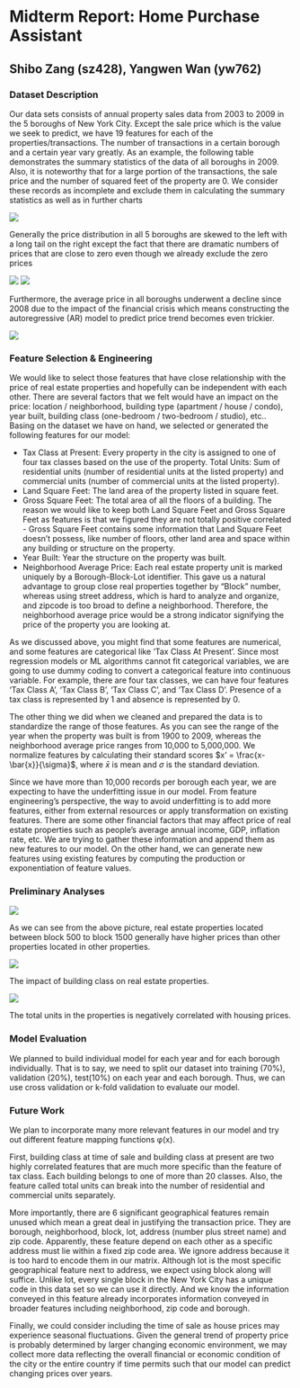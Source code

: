 # Midterm Report: Home Purchase Assistant
## Shibo Zang (sz428), Yangwen Wan (yw762)

### Dataset Description
Our data sets consists of annual property sales data from 2003 to 2009 in the 5 boroughs of New York City. Except the sale price which is the value we seek to predict, we have 19 features for each of the properties/transactions. The number of transactions in a certain borough and a certain year vary greatly. As an example, the following table demonstrates the summary statistics of the data of all boroughs in 2009. Also, it is noteworthy that for a large portion of the transactions, the sale price and the number of squared feet of the property are 0. We consider these records as incomplete and exclude them in calculating the summary statistics as well as in further charts  

<img src="https://github.com/AaronZang/ORIE4741-Home-Purchase-Assistance/blob/master/image/Summary%20Statistics%20for%202009%20Transactions.png">

Generally the price distribution in all 5 boroughs are skewed to the left with a long tail on the right except the fact that there are dramatic numbers of prices that are close to zero even though we already exclude the zero prices  

<img src="https://github.com/AaronZang/ORIE4741-Home-Purchase-Assistance/blob/master/image/Properties%20in%20Manhattan.png">
<img src="https://github.com/AaronZang/ORIE4741-Home-Purchase-Assistance/blob/master/image/Properties%20in%20Brooklyn.png">

Furthermore, the average price in all boroughs underwent a decline since 2008 due to the impact of the financial crisis which means constructing the autoregressive (AR) model to predict price trend becomes even trickier.  

<img src="https://github.com/AaronZang/ORIE4741-Home-Purchase-Assistance/blob/master/image/ar.png">

### Feature Selection & Engineering
We would like to select those features that have close relationship with the price of real estate properties and hopefully can be independent with each other. There are several factors that we felt would have an impact on the price: location / neighborhood, building type (apartment / house / condo), year built, building class (one-bedroom / two-bedroom / studio), etc.. Basing on the dataset we have on hand, we selected or generated the following features for our model:

- Tax Class at Present: Every property in the city is assigned to one of four tax classes based on the use of the property.
Total Units: Sum of residential units (number of residential units at the listed property) and commercial units (number of commercial units at the listed property).
- Land Square Feet: The land area of the property listed in square feet.
- Gross Square Feet: The total area of all the floors of a building. The reason we would like to keep both Land Square Feet and Gross Square Feet as features is that we figured they are not totally positive correlated - Gross Square Feet contains some information that Land Square Feet doesn’t possess, like number of floors, other land area and space within any building or structure on the property.
- Year Built: Year the structure on the property was built.
- Neighborhood Average Price: Each real estate property unit is marked uniquely by a Borough-Block-Lot identifier. This gave us a natural advantage to group close real properties together by “Block” number, whereas using street address, which is hard to analyze and organize, and zipcode is too broad to define a neighborhood. Therefore, the neighborhood average price would be a strong indicator signifying the price of the property you are looking at.  

As we discussed above, you might find that some features are numerical, and some features are categorical like ‘Tax Class At Present’. Since most regression models or ML algorithms cannot fit categorical variables, we are going to use dummy coding to convert a categorical feature into continuous variable. For example, there are four tax classes, we can have four features ‘Tax Class A’, ‘Tax Class B’, ‘Tax Class C’, and ‘Tax Class D’. Presence of a tax class is represented by 1 and absence is represented by 0.  

The other thing we did when we cleaned and prepared the data is to standardize the range of those features. As you can see the range of the year when the property was built is from 1900 to 2009, whereas the neighborhood average price ranges from 10,000 to 5,000,000. We normalize features by calculating their standard scores $x’ = \frac{x-\bar{x}}{\sigma}$, where $\bar{x}$ is mean and $\sigma$ is the standard deviation.  

Since we have more than 10,000 records per borough each year, we are expecting to have the underfitting issue in our model. From feature engineering’s perspective, the way to avoid underfitting is to add more features, either from external resources or apply transformation on existing features. There are some other financial factors that may affect price of real estate properties such as people’s average annual income, GDP, inflation rate, etc. We are trying to gather these information and append them as new features to our model. On the other hand, we can generate new features using existing features by computing the production or exponentiation of feature values.

### Preliminary Analyses
<img src="https://github.com/AaronZang/ORIE4741-Home-Purchase-Assistance/blob/master/image/Housing%20Price%20-%20Block.png">  

As we can see from the above picture, real estate properties located between block 500 to block 1500 generally have higher prices than other properties located in other properties.  

<img src="https://github.com/AaronZang/ORIE4741-Home-Purchase-Assistance/blob/master/image/Housing%20Price%20-%20Building%20Class.png">   

The impact of building class on real estate properties.  

<img src="https://github.com/AaronZang/ORIE4741-Home-Purchase-Assistance/blob/master/image/Housing%20Price%20-%20Total%20Units.png">  

The total units in the properties is negatively correlated with housing prices.

### Model Evaluation
We planned to build individual model for each year and for each borough individually. That is to say, we need to split our dataset into training (70%), validation (20%), test(10%) on each year and each borough. Thus, we can use cross validation or k-fold validation to evaluate our model.

### Future Work
We plan to incorporate many more relevant features in our model and try out different feature mapping functions φ(x).

First, building class at time of sale and building class at present are two highly correlated features that are much more specific than the feature of tax class. Each building belongs to one of more than 20 classes. Also, the feature called total units can break into the number of residential and commercial units separately. 

More importantly, there are 6 significant geographical features remain unused which mean a great deal in justifying the transaction price. They are borough, neighborhood, block, lot, address (number plus street name) and zip code. Apparently, these feature depend on each other as a specific address must lie within a fixed zip code area. We ignore address because it is too hard to encode them in our matrix. Although lot is the most specific geographical feature next to address, we expect using block along will suffice. Unlike lot, every single block in the New York City has a unique code in this data set so we can use it directly. And we know the information conveyed in this feature already incorporates information conveyed in broader features including neighborhood, zip code and borough. 

Finally, we could consider including the time of sale as house prices may experience seasonal fluctuations. Given the general trend of property price is probably determined by larger changing economic environment, we may collect more data reflecting the overall financial or economic condition of the city or the entire country if time permits such that our model can predict changing prices over years.
